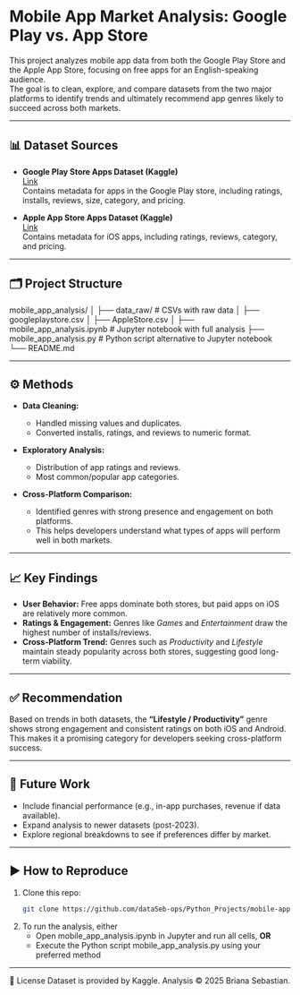 # Mobile App Market Analysis: Google Play vs. App Store

This project analyzes mobile app data from both the Google Play Store and the Apple App Store, focusing on free apps for an English-speaking audience.  
The goal is to clean, explore, and compare datasets from the two major platforms to identify trends and ultimately recommend app genres likely to succeed across both markets.  

---

## 📊 Dataset Sources

- **Google Play Store Apps Dataset (Kaggle)**  
  [Link](https://www.kaggle.com/datasets/lava18/google-play-store-apps)  
  Contains metadata for apps in the Google Play store, including ratings, installs, reviews, size, category, and pricing.

- **Apple App Store Apps Dataset (Kaggle)**  
  [Link](https://www.kaggle.com/datasets/ramamet4/app-store-apple-data-set-10k-apps)  
  Contains metadata for iOS apps, including ratings, reviews, category, and pricing.

---

## 🗂 Project Structure

mobile_app_analysis/
│
├── data_raw/ # CSVs with raw data
│ ├── googleplaystore.csv
│ ├── AppleStore.csv
│
├── mobile_app_analysis.ipynb # Jupyter notebook with full analysis
├── mobile_app_analysis.py # Python script alternative to Jupyter notebook
└── README.md


---

## ⚙️ Methods

- **Data Cleaning:**  
  - Handled missing values and duplicates.  
  - Converted installs, ratings, and reviews to numeric format.  

- **Exploratory Analysis:**  
  - Distribution of app ratings and reviews.  
  - Most common/popular app categories.  

- **Cross-Platform Comparison:**  
  - Identified genres with strong presence and engagement on both platforms.
  - This helps developers understand what types of apps will perform well in both markets.

---

## 📈 Key Findings

- **User Behavior:** Free apps dominate both stores, but paid apps on iOS are relatively more common.  
- **Ratings & Engagement:** Genres like *Games* and *Entertainment* draw the highest number of installs/reviews.  
- **Cross-Platform Trend:** Genres such as *Productivity* and *Lifestyle* maintain steady popularity across both stores, suggesting good long-term viability.  

---

## ✅ Recommendation

Based on trends in both datasets, the **“Lifestyle / Productivity”** genre shows strong engagement and consistent ratings on both iOS and Android.  
This makes it a promising category for developers seeking cross-platform success.  

---

## 🔮 Future Work

- Include financial performance (e.g., in-app purchases, revenue if data available).  
- Expand analysis to newer datasets (post-2023).  
- Explore regional breakdowns to see if preferences differ by market.  

---

## ▶️ How to Reproduce

1. Clone this repo:  
   ```bash
   git clone https://github.com/dataSeb-ops/Python_Projects/mobile-app-analysis.git
2. To run the analysis, either
   - Open mobile_app_analysis.ipynb in Jupyter and run all cells, **OR**
   - Execute the Python script mobile_app_analysis.py using your preferred method

___
  
📎 License
Dataset is provided by Kaggle. Analysis © 2025 Briana Sebastian.
